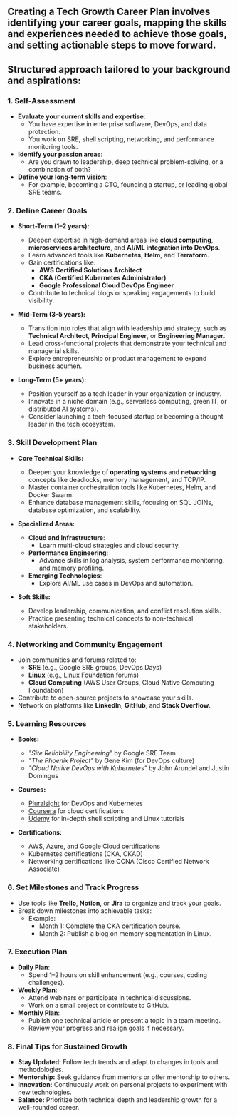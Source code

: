 ## Creating a **Tech Growth Career Plan** involves identifying your career goals, mapping the skills and experiences needed to achieve those goals, and setting actionable steps to move forward.
Structured approach tailored to your background and aspirations:
---

### **1. Self-Assessment**
   - **Evaluate your current skills and expertise**:
     - You have expertise in enterprise software, DevOps, and data protection.
     - You work on SRE, shell scripting, networking, and performance monitoring tools.
   - **Identify your passion areas**:
     - Are you drawn to leadership, deep technical problem-solving, or a combination of both?
   - **Define your long-term vision**:
     - For example, becoming a CTO, founding a startup, or leading global SRE teams.

### **2. Define Career Goals**
   - **Short-Term (1–2 years):**
     - Deepen expertise in high-demand areas like **cloud computing**, **microservices architecture**, and **AI/ML integration into DevOps**.
     - Learn advanced tools like **Kubernetes**, **Helm**, and **Terraform**.
     - Gain certifications like:
       - **AWS Certified Solutions Architect**
       - **CKA (Certified Kubernetes Administrator)**
       - **Google Professional Cloud DevOps Engineer**
     - Contribute to technical blogs or speaking engagements to build visibility.

   - **Mid-Term (3–5 years):**
     - Transition into roles that align with leadership and strategy, such as **Technical Architect**, **Principal Engineer**, or **Engineering Manager**.
     - Lead cross-functional projects that demonstrate your technical and managerial skills.
     - Explore entrepreneurship or product management to expand business acumen.

   - **Long-Term (5+ years):**
     - Position yourself as a tech leader in your organization or industry.
     - Innovate in a niche domain (e.g., serverless computing, green IT, or distributed AI systems).
     - Consider launching a tech-focused startup or becoming a thought leader in the tech ecosystem.

### **3. Skill Development Plan**
   - **Core Technical Skills:**
     - Deepen your knowledge of **operating systems** and **networking** concepts like deadlocks, memory management, and TCP/IP.
     - Master container orchestration tools like Kubernetes, Helm, and Docker Swarm.
     - Enhance database management skills, focusing on SQL JOINs, database optimization, and scalability.

   - **Specialized Areas:**
     - **Cloud and Infrastructure**:
       - Learn multi-cloud strategies and cloud security.
     - **Performance Engineering**:
       - Advance skills in log analysis, system performance monitoring, and memory profiling.
     - **Emerging Technologies**:
       - Explore AI/ML use cases in DevOps and automation.

   - **Soft Skills:**
     - Develop leadership, communication, and conflict resolution skills.
     - Practice presenting technical concepts to non-technical stakeholders.

### **4. Networking and Community Engagement**
   - Join communities and forums related to:
     - **SRE** (e.g., Google SRE groups, DevOps Days)
     - **Linux** (e.g., Linux Foundation forums)
     - **Cloud Computing** (AWS User Groups, Cloud Native Computing Foundation)
   - Contribute to open-source projects to showcase your skills.
   - Network on platforms like **LinkedIn**, **GitHub**, and **Stack Overflow**.


### **5. Learning Resources**
   - **Books:**
     - *"Site Reliability Engineering"* by Google SRE Team
     - *"The Phoenix Project"* by Gene Kim (for DevOps culture)
     - *"Cloud Native DevOps with Kubernetes"* by John Arundel and Justin Domingus

   - **Courses:**
     - [Pluralsight](https://www.pluralsight.com/) for DevOps and Kubernetes
     - [Coursera](https://www.coursera.org/) for cloud certifications
     - [Udemy](https://www.udemy.com/) for in-depth shell scripting and Linux tutorials

   - **Certifications:**
     - AWS, Azure, and Google Cloud certifications
     - Kubernetes certifications (CKA, CKAD)
     - Networking certifications like CCNA (Cisco Certified Network Associate)

### **6. Set Milestones and Track Progress**
   - Use tools like **Trello**, **Notion**, or **Jira** to organize and track your goals.
   - Break down milestones into achievable tasks:
     - Example:
       - Month 1: Complete the CKA certification course.
       - Month 2: Publish a blog on memory segmentation in Linux.

### **7. Execution Plan**
   - **Daily Plan**:
     - Spend 1–2 hours on skill enhancement (e.g., courses, coding challenges).
   - **Weekly Plan**:
     - Attend webinars or participate in technical discussions.
     - Work on a small project or contribute to GitHub.
   - **Monthly Plan**:
     - Publish one technical article or present a topic in a team meeting.
     - Review your progress and realign goals if necessary.

### **8. Final Tips for Sustained Growth**
   - **Stay Updated:** Follow tech trends and adapt to changes in tools and methodologies.
   - **Mentorship:** Seek guidance from mentors or offer mentorship to others.
   - **Innovation:** Continuously work on personal projects to experiment with new technologies.
   - **Balance:** Prioritize both technical depth and leadership growth for a well-rounded career.

